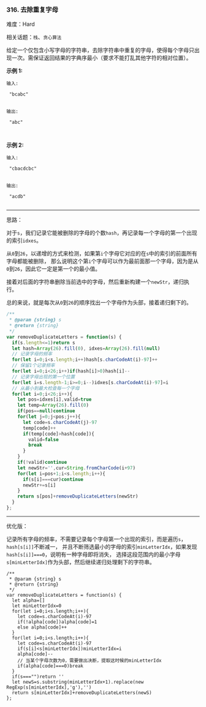 ### 316. 去除重复字母

难度：Hard

相关话题：`栈`、`贪心算法`

给定一个仅包含小写字母的字符串，去除字符串中重复的字母，使得每个字母只出现一次。需保证返回结果的字典序最小（要求不能打乱其他字符的相对位置）。



**示例 1:** 





```
输入:

 "bcabc"


输出:

 "abc"



```


**示例 2:** 





```
输入:

 "cbacdcbc"


输出:

 "acdb"


```



-----

思路：

对于`s`，我们记录它能被删除的字母的个数`hash`，再记录每一个字母的第一个出现的索引`idxes`。

从`0`到`26`，以递增的方式来检测，如果第`i`个字母它对应的在`s`中的索引的前面所有字母都能被删除，
那么说明这个第`i`个字母可以作为最前面那一个字母，因为是从`0`到`26`，因此它一定是第一个的最小值。

接着对后面的字符串删除当前选中的字母，然后重新构建一个`newStr`，递归执行。

总的来说，就是每次从`0`到`26`的顺序找出一个字母作为头部，接着递归剩下的。

```js
/**
 * @param {string} s
 * @return {string}
 */
var removeDuplicateLetters = function(s) {
  if(s.length<=1)return s
  let hash=Array(26).fill(0), idxes=Array(26).fill(null)
  // 记录字母的频率
  for(let i=0;i<s.length;i++)hash[s.charCodeAt(i)-97]++
  // 保留1个记录频率
  for(let i=0;i<26;i++)if(hash[i]>0)hash[i]--
  // 记录字母出现的第一个位置
  for(let i=s.length-1;i>=0;i--)idxes[s.charCodeAt(i)-97]=i
  // 从最小到最大检查每一个字母
  for(let i=0;i<26;i++){
    let pos=idxes[i],valid=true
    let temp=Array(26).fill(0)
    if(pos==null)continue
    for(let j=0;j<pos;j++){
      let code=s.charCodeAt(j)-97
      temp[code]++
      if(temp[code]>hash[code]){
        valid=false
        break
      }
    }
    if(!valid)continue
    let newStr='',cur=String.fromCharCode(i+97)
    for(let i=pos+1;i<s.length;i++){
      if(s[i]===cur)continue
      newStr+=s[i]
    }
    return s[pos]+removeDuplicateLetters(newStr)
  }    
};
```

-----

优化版：

记录所有字母的频率，不需要记录每个字母第一个出现的索引，而是遍历`s`，`hash[s[i]]`不断减一，
并且不断筛选最小的字母的索引`minLetterIdx`，如果发现`hash[s[i]]===0`，说明有一种字母即将消失，
选择这段范围内的最小字母`s[minLetterIdx]`作为头部，然后继续递归处理剩下的字符串。



```
/**
 * @param {string} s
 * @return {string}
 */
var removeDuplicateLetters = function(s) {
  let alpha=[]
  let minLetterIdx=0
  for(let i=0;i<s.length;i++){
    let code=s.charCodeAt(i)-97
    if(!alpha[code])alpha[code]=1
    else alpha[code]++
  }
  for(let i=0;i<s.length;i++){
    let code=s.charCodeAt(i)-97
    if(s[i]<s[minLetterIdx])minLetterIdx=i
    alpha[code]--
    // 当某个字母次数为0，需要做出决断，提取这时候的minLetterIdx
    if(alpha[code]===0)break
  }
  if(s==="")return ''
  let newS=s.substring(minLetterIdx+1).replace(new RegExp(s[minLetterIdx],'g'),'')
  return s[minLetterIdx]+removeDuplicateLetters(newS)
};



```

